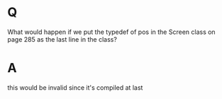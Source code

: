 # Q
What would happen if we put the typedef of pos in the
Screen class on page 285 as the last line in the class?

# A
this would be invalid since it's compiled at last